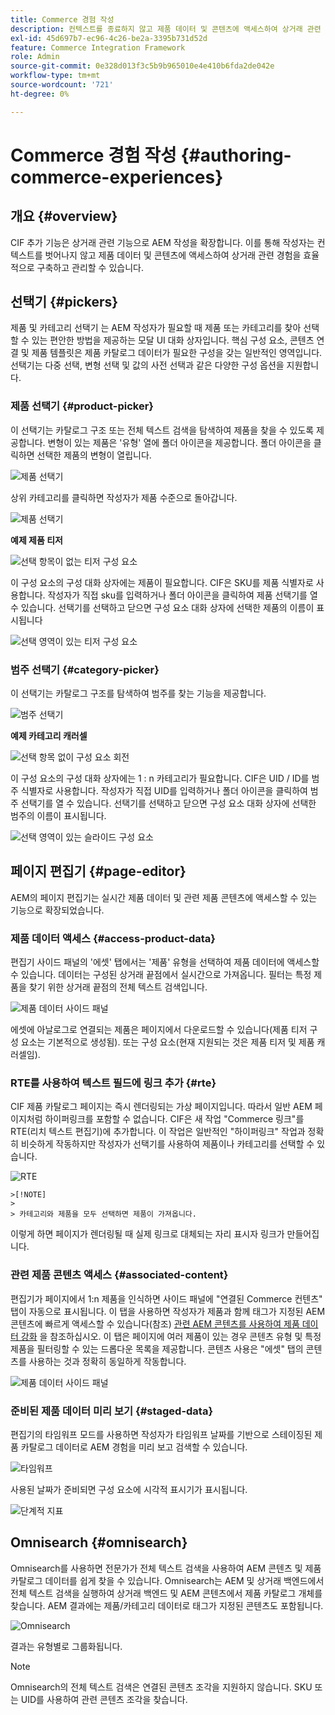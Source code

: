 ```yaml
---
title: Commerce 경험 작성
description: 컨텍스트를 종료하지 않고 제품 데이터 및 콘텐츠에 액세스하여 상거래 관련 경험을 효율적으로 작성하고 구축하는 방법을 알아봅니다.
exl-id: 45d697b7-ec96-4c26-be2a-3395b731d52d
feature: Commerce Integration Framework
role: Admin
source-git-commit: 0e328d013f3c5b9b965010e4e410b6fda2de042e
workflow-type: tm+mt
source-wordcount: '721'
ht-degree: 0%

---
```


# Commerce 경험 작성 {#authoring-commerce-experiences}

## 개요 {#overview}

CIF 추가 기능은 상거래 관련 기능으로 AEM 작성을 확장합니다. 이를 통해 작성자는 컨텍스트를 벗어나지 않고 제품 데이터 및 콘텐츠에 액세스하여 상거래 관련 경험을 효율적으로 구축하고 관리할 수 있습니다.

## 선택기 {#pickers}

제품 및 카테고리 선택기 는 AEM 작성자가 필요할 때 제품 또는 카테고리를 찾아 선택할 수 있는 편안한 방법을 제공하는 모달 UI 대화 상자입니다. 핵심 구성 요소, 콘텐츠 연결 및 제품 템플릿은 제품 카탈로그 데이터가 필요한 구성을 갖는 일반적인 영역입니다. 선택기는 다중 선택, 변형 선택 및 값의 사전 선택과 같은 다양한 구성 옵션을 지원합니다.

### 제품 선택기 {#product-picker}

이 선택기는 카탈로그 구조 또는 전체 텍스트 검색을 탐색하여 제품을 찾을 수 있도록 제공합니다. 변형이 있는 제품은 &#39;유형&#39; 열에 폴더 아이콘을 제공합니다. 폴더 아이콘을 클릭하면 선택한 제품의 변형이 열립니다.

![제품 선택기](../assets/authoring/product-picker.png)

상위 카테고리를 클릭하면 작성자가 제품 수준으로 돌아갑니다.

![제품 선택기](../assets/authoring/product-picker-variation.png)

**예제 제품 티저**

![선택 항목이 없는 티저 구성 요소](../assets/authoring/teaser_component_without_selection.png)

이 구성 요소의 구성 대화 상자에는 제품이 필요합니다. CIF은 SKU를 제품 식별자로 사용합니다. 작성자가 직접 sku를 입력하거나 폴더 아이콘을 클릭하여 제품 선택기를 열 수 있습니다. 선택기를 선택하고 닫으면 구성 요소 대화 상자에 선택한 제품의 이름이 표시됩니다

![선택 영역이 있는 티저 구성 요소](../assets/authoring/teaser_component_with_selection.png)

### 범주 선택기 {#category-picker}

이 선택기는 카탈로그 구조를 탐색하여 범주를 찾는 기능을 제공합니다.

![범주 선택기](../assets/authoring/category-picker.png)

**예제 카테고리 캐러셀**

![선택 항목 없이 구성 요소 회전](../assets/authoring/carousel_component_without_selection.png)

이 구성 요소의 구성 대화 상자에는 1 : n 카테고리가 필요합니다. CIF은 UID / ID를 범주 식별자로 사용합니다. 작성자가 직접 UID를 입력하거나 폴더 아이콘을 클릭하여 범주 선택기를 열 수 있습니다. 선택기를 선택하고 닫으면 구성 요소 대화 상자에 선택한 범주의 이름이 표시됩니다.

![선택 영역이 있는 슬라이드 구성 요소](../assets/authoring/carousel_component_with_selection.png)

## 페이지 편집기 {#page-editor}

AEM의 페이지 편집기는 실시간 제품 데이터 및 관련 제품 콘텐츠에 액세스할 수 있는 기능으로 확장되었습니다.

### 제품 데이터 액세스 {#access-product-data}

편집기 사이드 패널의 &#39;에셋&#39; 탭에서는 &#39;제품&#39; 유형을 선택하여 제품 데이터에 액세스할 수 있습니다. 데이터는 구성된 상거래 끝점에서 실시간으로 가져옵니다. 필터는 특정 제품을 찾기 위한 상거래 끝점의 전체 텍스트 검색입니다.

![제품 데이터 사이드 패널](../assets/authoring/products-side-panel.png)

에셋에 아날로그로 연결되는 제품은 페이지에서 다운로드할 수 있습니다(제품 티저 구성 요소는 기본적으로 생성됨). 또는 구성 요소(현재 지원되는 것은 제품 티저 및 제품 캐러셀임).

### RTE를 사용하여 텍스트 필드에 링크 추가 {#rte}

CIF 제품 카탈로그 페이지는 즉시 렌더링되는 가상 페이지입니다. 따라서 일반 AEM 페이지처럼 하이퍼링크를 포함할 수 없습니다. CIF은 새 작업 &quot;Commerce 링크&quot;를 RTE(리치 텍스트 편집기)에 추가합니다. 이 작업은 일반적인 &quot;하이퍼링크&quot; 작업과 정확히 비슷하게 작동하지만 작성자가 선택기를 사용하여 제품이나 카테고리를 선택할 수 있습니다.

![RTE](../assets/authoring/RTE.png)

    >[!NOTE]
    >
    > 카테고리와 제품을 모두 선택하면 제품이 가져옵니다.

이렇게 하면 페이지가 렌더링될 때 실제 링크로 대체되는 자리 표시자 링크가 만들어집니다.

### 관련 제품 콘텐츠 액세스 {#associated-content}

편집기가 페이지에서 1:n 제품을 인식하면 사이드 패널에 &quot;연결된 Commerce 컨텐츠&quot; 탭이 자동으로 표시됩니다. 이 탭을 사용하면 작성자가 제품과 함께 태그가 지정된 AEM 콘텐츠에 빠르게 액세스할 수 있습니다(참조) [관련 AEM 콘텐츠를 사용하여 제품 데이터 강화](./enrich-product-associated-content.md) 을 참조하십시오. 이 탭은 페이지에 여러 제품이 있는 경우 콘텐츠 유형 및 특정 제품을 필터링할 수 있는 드롭다운 목록을 제공합니다. 콘텐츠 사용은 &quot;에셋&quot; 탭의 콘텐츠를 사용하는 것과 정확히 동일하게 작동합니다.

![제품 데이터 사이드 패널](../assets/authoring/associated-commerce-content-tab.png)

### 준비된 제품 데이터 미리 보기 {#staged-data}

편집기의 타임워프 모드를 사용하면 작성자가 타임워프 날짜를 기반으로 스테이징된 제품 카탈로그 데이터로 AEM 경험을 미리 보고 검색할 수 있습니다.

![타임워프](../assets/authoring/timewarp.png)

사용된 날짜가 준비되면 구성 요소에 시각적 표시기가 표시됩니다.

![단계적 지표](../assets/authoring/staged-indicator.png)

## Omnisearch {#omnisearch}

Omnisearch를 사용하면 전문가가 전체 텍스트 검색을 사용하여 AEM 콘텐츠 및 제품 카탈로그 데이터를 쉽게 찾을 수 있습니다. Omnisearch는 AEM 및 상거래 백엔드에서 전체 텍스트 검색을 실행하여 상거래 백엔드 및 AEM 콘텐츠에서 제품 카탈로그 개체를 찾습니다. AEM 결과에는 제품/카테고리 데이터로 태그가 지정된 콘텐츠도 포함됩니다.

![Omnisearch](../assets/authoring/omnisearch.png)

결과는 유형별로 그룹화됩니다.

>[!NOTE]
>
> Omnisearch의 전체 텍스트 검색은 연결된 콘텐츠 조각을 지원하지 않습니다. SKU 또는 UID를 사용하여 관련 콘텐츠 조각을 찾습니다.
